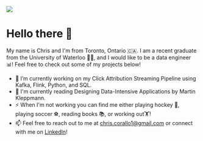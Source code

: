 <!--
**christophercorallo/christophercorallo** is a ✨ _special_ ✨ repository because its `README.md` (this file) appears on your GitHub profile.

Here are some ideas to get you started:

- 🔭 I’m currently working on ...
- 🌱 I’m currently learning ...
- 👯 I’m looking to collaborate on ...
- 🤔 I’m looking for help with ...
- 💬 Ask me about ...
- 📫 How to reach me: ...
- 😄 Pronouns: ...
- ⚡ Fun fact: ...
-->
![](https://komarev.com/ghpvc/?username=christophercorallo)

# Hello there 👋

My name is Chris and I'm from Toronto, Ontario 🇨🇦. I am a recent graduate from the University of Waterloo 👨‍🎓, and I would like to be a data engineer 📊! Feel free to check out some of my projects below!
- 🔭 I’m currently working on my Click Attribution Streaming Pipeline using Kafka, Flink, Python, and SQL.
- 📖 I'm currently reading Designing Data-Intensive Applications by Martin Kleppmann.
- ⚡ When I'm not working you can find me either playing hockey 🏒, playing soccer ⚽, reading books 📚, or working out🏋️!
- 📫 Feel free to reach out to me at <a href="chris.corallo1@gmail.com">chris.corallo1@gmail.com</a> or connect with me on <a href="https://www.linkedin.com/in/christopher-corallo-99a6801a4/">LinkedIn</a>!
